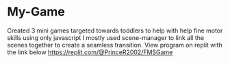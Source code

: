 # My-Game
Created 3 mini games targeted towards toddlers to help with help fine motor skills using only javascript
I mostly used scene-manager to link all the scenes together to create a seamless transition.
View program on replit with the link below
  https://replit.com/@PrinceR2002/FMSGame

